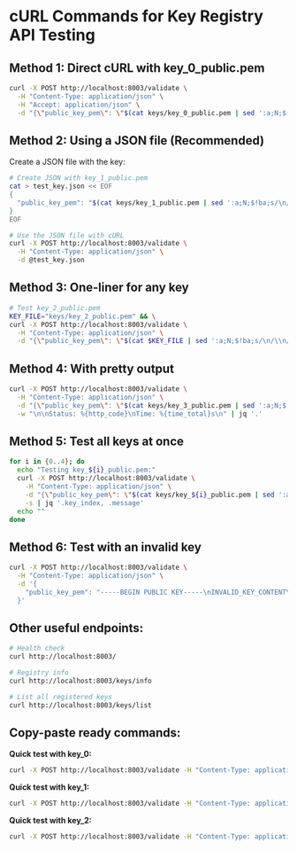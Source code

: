 # cURL Commands for Key Registry API Testing

## Method 1: Direct cURL with key_0_public.pem

```bash
curl -X POST http://localhost:8003/validate \
  -H "Content-Type: application/json" \
  -H "Accept: application/json" \
  -d "{\"public_key_pem\": \"$(cat keys/key_0_public.pem | sed ':a;N;$!ba;s/\n/\\n/g')\"}"
```

## Method 2: Using a JSON file (Recommended)

Create a JSON file with the key:
```bash
# Create JSON with key_1_public.pem
cat > test_key.json << EOF
{
  "public_key_pem": "$(cat keys/key_1_public.pem | sed ':a;N;$!ba;s/\n/\\n/g')"
}
EOF

# Use the JSON file with cURL
curl -X POST http://localhost:8003/validate \
  -H "Content-Type: application/json" \
  -d @test_key.json
```

## Method 3: One-liner for any key

```bash
# Test key_2_public.pem
KEY_FILE="keys/key_2_public.pem" && \
curl -X POST http://localhost:8003/validate \
  -H "Content-Type: application/json" \
  -d "{\"public_key_pem\": \"$(cat $KEY_FILE | sed ':a;N;$!ba;s/\n/\\n/g')\"}"
```

## Method 4: With pretty output

```bash
curl -X POST http://localhost:8003/validate \
  -H "Content-Type: application/json" \
  -d "{\"public_key_pem\": \"$(cat keys/key_3_public.pem | sed ':a;N;$!ba;s/\n/\\n/g')\"}" \
  -w "\n\nStatus: %{http_code}\nTime: %{time_total}s\n" | jq '.'
```

## Method 5: Test all keys at once

```bash
for i in {0..4}; do
  echo "Testing key_${i}_public.pem:"
  curl -X POST http://localhost:8003/validate \
    -H "Content-Type: application/json" \
    -d "{\"public_key_pem\": \"$(cat keys/key_${i}_public.pem | sed ':a;N;$!ba;s/\n/\\n/g')\"}" \
    -s | jq '.key_index, .message'
  echo ""
done
```

## Method 6: Test with an invalid key

```bash
curl -X POST http://localhost:8003/validate \
  -H "Content-Type: application/json" \
  -d '{
    "public_key_pem": "-----BEGIN PUBLIC KEY-----\nINVALID_KEY_CONTENT\n-----END PUBLIC KEY-----"
  }'
```

## Other useful endpoints:

```bash
# Health check
curl http://localhost:8003/

# Registry info
curl http://localhost:8003/keys/info

# List all registered keys
curl http://localhost:8003/keys/list
```

## Copy-paste ready commands:

**Quick test with key_0:**
```bash
curl -X POST http://localhost:8003/validate -H "Content-Type: application/json" -d "{\"public_key_pem\": \"$(cat keys/key_0_public.pem | sed ':a;N;$!ba;s/\n/\\n/g')\"}"
```

**Quick test with key_1:**
```bash
curl -X POST http://localhost:8003/validate -H "Content-Type: application/json" -d "{\"public_key_pem\": \"$(cat keys/key_1_public.pem | sed ':a;N;$!ba;s/\n/\\n/g')\"}"
```

**Quick test with key_2:**
```bash
curl -X POST http://localhost:8003/validate -H "Content-Type: application/json" -d "{\"public_key_pem\": \"$(cat keys/key_2_public.pem | sed ':a;N;$!ba;s/\n/\\n/g')\"}"
```

